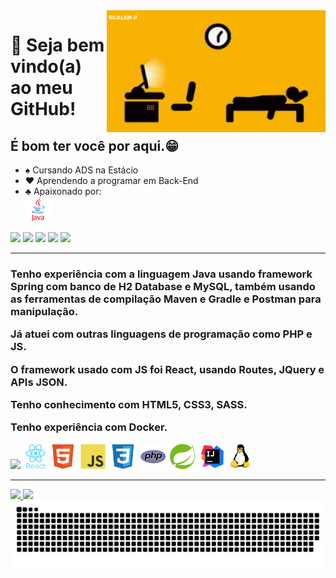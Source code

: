 <img src = "giphy.gif" width = "350px" align = "right">

# 🙋 Seja bem vindo(a) ao meu GitHub! 
<h2> É bom ter você por aqui.😁</h2>


- ♠ Cursando ADS na Estácio
- ♥ Aprendendo a programar em Back-End
- ♣ Apaixonado por:<div><img src="https://github.com/devicons/devicon/blob/master/icons/java/java-original-wordmark.svg" title="Java" alt="Java" width="40" height="40"/>&nbsp;</div>

<div>
   <a href="https://www.instagram.com/carlos_henrique_perei" target="_blank"><img src="https://img.shields.io/badge/-Instagram-%23E4405F?style=for-the-badge&logo=instagram&logoColor=white" target="_blank"></a>
   <a href="https://discord.gg/704137244016902214" target="_blank"><img src="https://img.shields.io/badge/Discord-7289DA?style=for-the-badge&logo=discord&logoColor=white" target="_blank"></a> 
  <a href="https://www.linkedin.com/in/carloshenriquepereirasoares" target="_blank"><img src="https://img.shields.io/badge/-LinkedIn-%230077B5?style=for-the-badge&logo=linkedin&logoColor=white" target="_blank"></a> 
  <a href="mailto:carloshenriquepereirasoaress@gmail.com"><img src="https://img.shields.io/badge/Gmail-D14836?style=for-the-badge&logo=gmail&logoColor=white"></a>
  <a href="https://wa.me/5551997658148" title="Para conversar comigo essece o link"><img src="https://img.shields.io/badge/WhatsApp-25D366?style=for-the-badge&logo=whatsapp&logoColor=white"></a>
</div>

---

<h3>Tenho experiência com a linguagem Java usando framework Spring com banco de H2 Database e MySQL, também usando as ferramentas de compilação Maven e Gradle e Postman para manipulação.

Já atuei com outras linguagens de programação como PHP e JS. 

O framework usado com JS foi React, usando Routes, JQuery e APIs JSON.

Tenho conhecimento com HTML5, CSS3, SASS.

Tenho experiência com Docker.</h3>


<div>
   <img src="https://img.shields.io/badge/React-wordmark.svg"/>
 <img src="https://github.com/devicons/devicon/blob/master/icons/react/react-original-wordmark.svg" title="React" alt="React" width="40" height="40"/>
 <img src="https://github.com/devicons/devicon/blob/master/icons/html5/html5-original.svg" title="HTML5" alt="HTML" width="40" height="40"/>&nbsp;
 <img src="https://github.com/devicons/devicon/blob/master/icons/javascript/javascript-original.svg" title="JavaScript" alt="JavaScript" width="40" height="40"/>&nbsp;
  <img src="https://github.com/devicons/devicon/blob/master/icons/css3/css3-original.svg" title="CSS" alt="CSS" width="40" height="40"/>&nbsp;
  <img src="https://github.com/devicons/devicon/blob/master/icons/php/php-original.svg" title="PHP" alt="PHP" width="40" height="40"/>&nbsp;
  <img src="https://github.com/devicons/devicon/blob/master/icons/spring/spring-original.svg" title="SpringBoot" alt="SpringBoot" width="40" height="40"/>&nbsp;
   <img src="https://github.com/devicons/devicon/blob/master/icons/intellij/intellij-original.svg" title="Intellij" alt="Intellij" width="40" height="40"/>
   <img src="https://github.com/devicons/devicon/blob/master/icons/linux/linux-original.svg" title="Linux" alt="Linux" width="40" height="40"/>
</div>  

---

<div>
  <a href="https://github.com/Carloshenriquepere">
    <img height="180em" src="https://github-readme-stats.vercel.app/api?username=carloshenriquepere&show_icons=true&theme=ambient_gradient&include_all_commits=true&count_private=true"/>
    <img height="180em" src="https://github-readme-stats.vercel.app/api/top-langs/?username=carloshenriquepere&layout=compact&langs_count=16&theme=ambient_gradient"/>
</div>

<picture>
  <source media="(prefers-color-scheme: dark)" srcset="https://raw.githubusercontent.com/carloshenriquepere/carloshenriquepere/output/github-contribution-grid-snake-dark.svg">
  <source media="(prefers-color-scheme: light)" srcset="https://raw.githubusercontent.com/carloshenriquepere/carloshenriquepere/output/github-contribution-grid-snake.svg">
  <img alt="github contribution grid snake animation" src="https://raw.githubusercontent.com/carloshenriquepere/carloshenriquepere/output/github-contribution-grid-snake.svg">
</picture>
